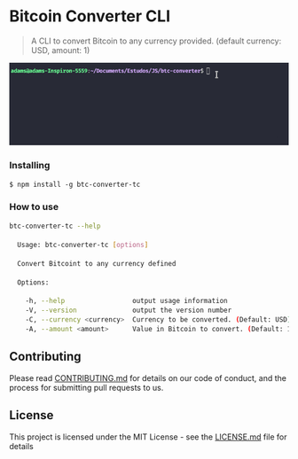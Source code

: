 # Bitcoin Converter CLI

> A CLI to convert Bitcoin to any currency provided. (default currency: USD, amount: 1)

![Example CLI running](img/btc-converter.gif)

### Installing

```
$ npm install -g btc-converter-tc
```

### How to use

```sh
btc-converter-tc --help

  Usage: btc-converter-tc [options]

  Convert Bitcoint to any currency defined

  Options:

    -h, --help                 output usage information
    -V, --version              output the version number
    -C, --currency <currency>  Currency to be converted. (Default: USD)
    -A, --amount <amount>      Value in Bitcoin to convert. (Default: 1)
```

## Contributing

Please read [CONTRIBUTING.md](CONTRIBUTING.md) for details on our code of conduct, and the process for submitting pull requests to us.

## License

This project is licensed under the MIT License - see the [LICENSE.md](LICENSE.md) file for details
